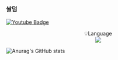 ### 쌀덤

[![Youtube Badge](https://img.shields.io/badge/Youtube-ff0000?style=flat-square&logo=youtube&link=https://www.youtube.com/@ricedum)](https://www.youtube.com/@ricedum) 

<p align="center" display="inline-block">
    💡Language <br>
    <img src="https://img.shields.io/badge/JAVA-007396?style=for-the-badge&logo=java&logoColor=white">
</p>

![Anurag's GitHub stats](https://github-readme-stats.vercel.app/api?username=ricedum&show_icons=true&theme=radical)
